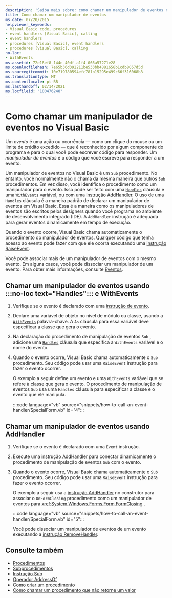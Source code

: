 ```yaml
---
description: 'Saiba mais sobre: como chamar um manipulador de eventos no Visual Basic'
title: Como chamar um manipulador de eventos
ms.date: 07/20/2015
helpviewer_keywords:
- Visual Basic code, procedures
- event handlers [Visual Basic], calling
- event handlers
- procedures [Visual Basic], event handlers
- procedures [Visual Basic], calling
no-loc:
- WithEvents
ms.assetid: 72e18ef8-144e-40df-a1f4-066a57271e28
ms.openlocfilehash: 7e65b36d392211be533bb4881658b1cdb8057d5d
ms.sourcegitcommit: 10e719780594efc781b15295e499c66f316068b8
ms.translationtype: MT
ms.contentlocale: pt-BR
ms.lasthandoff: 02/14/2021
ms.locfileid: "100476248"
---
```

# <a name="how-to-call-an-event-handler-in-visual-basic"></a>Como chamar um manipulador de eventos no Visual Basic

Um *evento* é uma ação ou ocorrência — como um clique do mouse ou um limite de crédito excedido — que é reconhecido por algum componente do programa e para o qual você pode escrever código para responder. Um *manipulador de eventos* é o código que você escreve para responder a um evento.

Um manipulador de eventos no Visual Basic é um `Sub` procedimento. No entanto, você normalmente não o chama da mesma maneira que outros `Sub` procedimentos. Em vez disso, você identifica o procedimento como um manipulador para o evento. Isso pode ser feito com uma [`Handles`](../../../language-reference/statements/handles-clause.md) cláusula e uma [`WithEvents`](../../../language-reference/modifiers/withevents.md) variável, ou com uma [instrução AddHandler](../../../language-reference/statements/addhandler-statement.md). O uso de uma `Handles` cláusula é a maneira padrão de declarar um manipulador de eventos em Visual Basic. Essa é a maneira como os manipuladores de eventos são escritos pelos designers quando você programa no ambiente de desenvolvimento integrado (IDE). A `AddHandler` instrução é adequada para gerar eventos dinamicamente em tempo de execução.

Quando o evento ocorre, Visual Basic chama automaticamente o procedimento do manipulador de eventos. Qualquer código que tenha acesso ao evento pode fazer com que ele ocorra executando uma [instrução RaiseEvent](../../../language-reference/statements/raiseevent-statement.md).

Você pode associar mais de um manipulador de eventos com o mesmo evento. Em alguns casos, você pode dissociar um manipulador de um evento. Para obter mais informações, consulte [Eventos](../events/index.md).

## <a name="call-an-event-handler-using-no-loc-texthandles-and-withevents"></a>Chamar um manipulador de eventos usando :::no-loc text="Handles"::: e WithEvents

1. Verifique se o evento é declarado com uma [instrução de evento](../../../language-reference/statements/event-statement.md).

2. Declare uma variável de objeto no nível de módulo ou classe, usando a [`WithEvents`](../../../language-reference/modifiers/withevents.md) palavra-chave. A `As` cláusula para essa variável deve especificar a classe que gera o evento.

3. Na declaração do procedimento de manipulação de eventos `Sub` , adicione uma [`Handles`](../../../language-reference/statements/handles-clause.md) cláusula que especifica a `WithEvents` variável e o nome do evento.

4. Quando o evento ocorre, Visual Basic chama automaticamente o `Sub` procedimento. Seu código pode usar uma `RaiseEvent` instrução para fazer o evento ocorrer.

    O exemplo a seguir define um evento e uma `WithEvents` variável que se refere à classe que gera o evento. O procedimento de manipulação de eventos `Sub` usa uma `Handles` cláusula para especificar a classe e o evento que ele manipula.

    :::code language="vb" source="snippets/how-to-call-an-event-handler/SpecialForm.vb" id="4":::

## <a name="call-an-event-handler-using-addhandler"></a>Chamar um manipulador de eventos usando AddHandler

1. Verifique se o evento é declarado com uma `Event` instrução.

2. Execute uma [instrução AddHandler](../../../language-reference/statements/addhandler-statement.md) para conectar dinamicamente o procedimento de manipulação de eventos `Sub` com o evento.

3. Quando o evento ocorre, Visual Basic chama automaticamente o `Sub` procedimento. Seu código pode usar uma `RaiseEvent` instrução para fazer o evento ocorrer.

    O exemplo a seguir usa a [instrução AddHandler](../../../language-reference/statements/addhandler-statement.md) no construtor para associar o `OnFormClosing` procedimento como um manipulador de eventos para <xref:System.Windows.Forms.Form.FormClosing> .

    :::code language="vb" source="snippets/how-to-call-an-event-handler/SpecialForm.vb" id="5":::

    Você pode dissociar um manipulador de eventos de um evento executando a [instrução RemoveHandler](../../../language-reference/statements/removehandler-statement.md).

## <a name="see-also"></a>Consulte também

- [Procedimentos](index.md)
- [Subprocedimentos](sub-procedures.md)
- [Instrução Sub](../../../language-reference/statements/sub-statement.md)
- [Operador AddressOf](../../../language-reference/operators/addressof-operator.md)
- [Como criar um procedimento](how-to-create-a-procedure.md)
- [Como chamar um procedimento que não retorne um valor](how-to-call-a-procedure-that-does-not-return-a-value.md)
